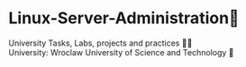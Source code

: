 # Linux-Server-Administration🎯
University Tasks, Labs, projects and practices 👨‍🎓<br>
University: Wroclaw University of Science and Technology 🎒
